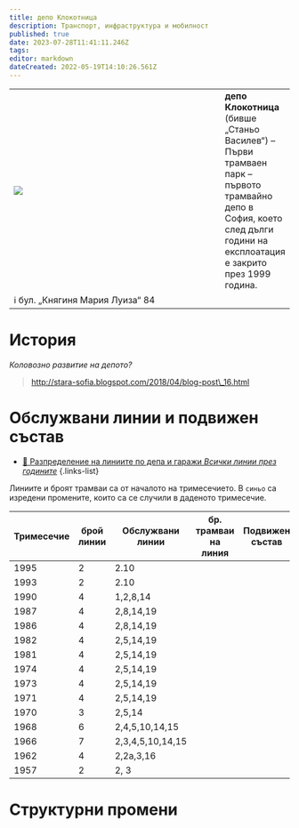 ```yaml
---
title: депо Клокотница
description: Транспорт, инфраструктура и мобилност
published: true
date: 2023-07-28T11:41:11.246Z
tags: 
editor: markdown
dateCreated: 2022-05-19T14:10:26.561Z
---
```


<table style="width:100%">
  <tr>
    <td style="width:400px"><img src="https://drive.google.com/uc?id=1UTeMQYD1fc14snK3oodc_EOXIbXZfavz"></td>
    <td><b>депо Клокотница </b><br> (бивше „Станьо Василев“) – Първи трамваен парк – първото трамвайно депо в София, което след дълги години на експлоатация е закрито през 1999 година. </td> 
  </tr>
      <td colspan=2 >ℹ️ бул. „Княгиня Мария Луиза“ 84</td>
</table>


# История



_Коловозно развитие на депото?_

> http://stara-sofia.blogspot.com/2018/04/blog-post\_16.html

# Обслужвани линии и подвижен състав
- [:1234: Разпределение на линиите по депа и гаражи *Всички линии през годините*](/bg/public-transport/lines-by-garages)
{.links-list}

Линиите и броят трамваи са от началото на тримесечието. В `синьо` са изредени промените, които са се случили в даденото тримесечие.   


| **Тримесечие** | **брой**  <br>**линии** | **Обслужвани<br>линии** | **бр. трамваи<br>на линия** | **Подвижен<br>състав** |
| --- | --- | --- | --- | --- |
| 1995 | 2 | 2.10|     |     |
| 1993 |2 | 2.10 |     |     |
| 1990 |4 | 1,2,8,14 |     |     |
| 1987 |4 | 2,8,14,19 |     |     |
| 1986 |4 | 2,8,14,19 |     |     |
| 1982 |4 | 2,5,14,19 |     |     |
| 1981 |4 | 2,5,14,19 |     |     |
| 1974 |4 | 2,5,14,19 |     |     |
| 1973 |4 | 2,5,14,19 |     |     |
| 1971 |4 | 2,5,14,19 |     |     |
| 1970 |  3    | 2,5,14    |     |     |
| 1968 |6 | 2,4,5,10,14,15 |     |     |
| 1966 |7 | 2,3,4,5,10,14,15 |     |     |
| 1962 |4 | 2,2a,3,16 |     |     |
| 1957 |  2    | 2, 3     |     |     |



# Структурни промени